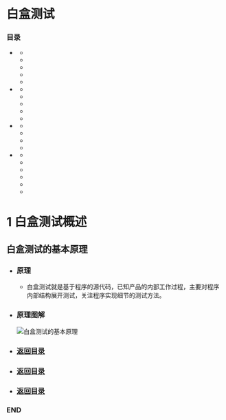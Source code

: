 # 白盒测试


### 目录
<!-- GFM-TOC -->
* []()
  * []()
  * []()
  * []()
  * []()
  * []()
* []()
  * []()
  * []()
  * []()
  * []()
  * []()
* []()
  * []()
  * []()
  * []()
  * []()
* []()
  * []()
  * []()
  * []()
  * []()
  * []()
  * []()
<!-- GFM-TOC -->



# 1 白盒测试概述

## 白盒测试的基本原理
- ### 原理
  - 白盒测试就是基于程序的源代码，已知产品的内部工作过程，主要对程序内部结构展开测试，关注程序实现细节的测试方法。

- ### 原理图解
  ![白盒测试的基本原理]()
















<!--GFM-TOC -->
* ### [返回目录](#目录)
<!--GFM-TOC -->



<!--GFM-TOC -->
* ### [返回目录](#目录)
<!--GFM-TOC -->



<!--GFM-TOC -->
* ### [返回目录](#目录)
<!--GFM-TOC -->





### END
